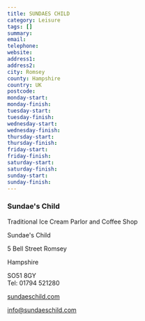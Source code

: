 ```yaml
---
title: SUNDAES CHILD
category: Leisure
tags: []
summary: 
email: 
telephone: 
website: 
address1: 
address2: 
city: Romsey
county: Hampshire
country: UK
postcode: 
monday-start: 
monday-finish: 
tuesday-start: 
tuesday-finish: 
wednesday-start: 
wednesday-finish: 
thursday-start: 
thursday-finish: 
friday-start: 
friday-finish: 
saturday-start: 
saturday-finish: 
sunday-start: 
sunday-finish: 
---
```

### Sundae's Child

Traditional Ice Cream Parlor and Coffee Shop

Sundae's Child

5 Bell Street Romsey 

Hampshire

SO51 8GY  
Tel: 01794 521280 

 [sundaeschild.com](%3Ca%20href=)

 [info@sundaeschild.com](mailto:info@sundaeschild.com)

